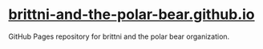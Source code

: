 # [brittni-and-the-polar-bear.github.io](https://brittni-and-the-polar-bear.github.io/)

GitHub Pages repository for brittni and the polar bear organization.
